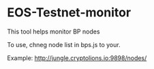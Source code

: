 # EOS-Testnet-monitor
This tool helps monitor BP nodes

To use, chneg node list in bps.js to your.

Example: http://jungle.cryptolions.io:9898/nodes/
